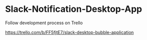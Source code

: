 # Slack-Notification-Desktop-App

Follow development process on Trello

https://trello.com/b/FF5fjtE7/slack-desktop-bubble-application